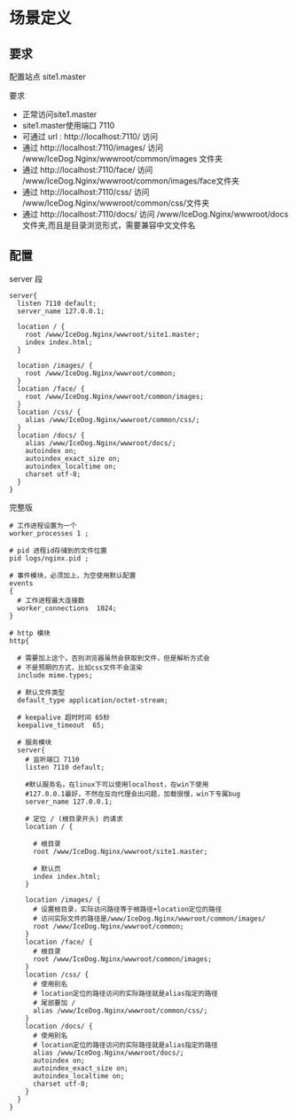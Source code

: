 # 场景定义

## 要求

配置站点 site1.master

要求

- 正常访问site1.master
- site1.master使用端口 7110
- 可通过 url : http://localhost:7110/ 访问
- 通过 http://localhost:7110/images/ 访问 /www/IceDog.Nginx/wwwroot/common/images 文件夹
- 通过 http://localhost:7110/face/ 访问 /www/IceDog.Nginx/wwwroot/common/images/face文件夹
- 通过 http://localhost:7110/css/ 访问 /www/IceDog.Nginx/wwwroot/common/css/文件夹
- 通过 http://localhost:7110/docs/ 访问 /www/IceDog.Nginx/wwwroot/docs文件夹,而且是目录浏览形式，需要兼容中文文件名


## 配置

server 段

```
server{
  listen 7110 default;
  server_name 127.0.0.1;

  location / {
    root /www/IceDog.Nginx/wwwroot/site1.master;
    index index.html;
  }

  location /images/ {
    root /www/IceDog.Nginx/wwwroot/common;
  }
  location /face/ {
    root /www/IceDog.Nginx/wwwroot/common/images;
  }
  location /css/ {
    alias /www/IceDog.Nginx/wwwroot/common/css/;
  }
  location /docs/ {
    alias /www/IceDog.Nginx/wwwroot/docs/;
    autoindex on;
    autoindex_exact_size on;
    autoindex_localtime on;
    charset utf-8;
  }
}
```

完整版

```nginx
# 工作进程设置为一个
worker_processes 1 ;

# pid 进程id存储到的文件位置
pid logs/nginx.pid ;

# 事件模块，必须加上，为空使用默认配置
events 
{
  # 工作进程最大连接数
  worker_connections  1024;
}

# http 模块
http{

  # 需要加上这个，否则浏览器虽然会获取到文件，但是解析方式会
  # 不是预期的方式，比如css文件不会渲染
  include mime.types;

  # 默认文件类型
  default_type application/octet-stream;

  # keepalive 超时时间 65秒
  keepalive_timeout  65;

  # 服务模块
  server{
    # 监听端口 7110 
    listen 7110 default;

    #默认服务名，在linux下可以使用localhost，在win下使用
    #127.0.0.1最好，不然在反向代理会出问题，加载很慢，win下专属bug
    server_name 127.0.0.1;

    # 定位 / (根目录开头) 的请求
    location / {
      
      # 根目录
      root /www/IceDog.Nginx/wwwroot/site1.master;

      # 默认页
      index index.html;
    }

    location /images/ {
      # 设置根目录，实际访问路径等于根路径+location定位的路径
      # 访问实际文件的路径是/www/IceDog.Nginx/wwwroot/common/images/
      root /www/IceDog.Nginx/wwwroot/common;
    }
    location /face/ {
      # 根目录
      root /www/IceDog.Nginx/wwwroot/common/images;
    }
    location /css/ {
      # 使用别名
      # location定位的路径访问的实际路径就是alias指定的路径
      # 尾部要加 /
      alias /www/IceDog.Nginx/wwwroot/common/css/;
    }
    location /docs/ {
      # 使用别名
      # location定位的路径访问的实际路径就是alias指定的路径
      alias /www/IceDog.Nginx/wwwroot/docs/;
      autoindex on;
      autoindex_exact_size on;
      autoindex_localtime on;
      charset utf-8;
    }
  }
}
```
